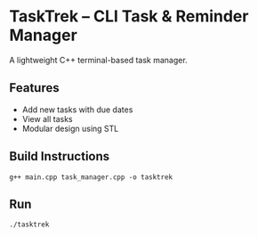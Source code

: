 # TaskTrek – CLI Task & Reminder Manager

A lightweight C++ terminal-based task manager.

## Features
- Add new tasks with due dates
- View all tasks
- Modular design using STL

## Build Instructions

```
g++ main.cpp task_manager.cpp -o tasktrek
```

## Run
```
./tasktrek
```
